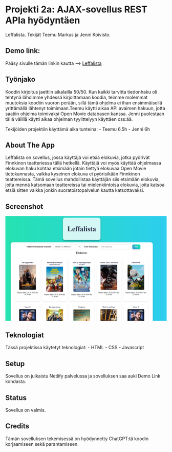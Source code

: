 # Projekti 2a: AJAX-sovellus REST APIa hyödyntäen
Leffalista. Tekijät Teemu Markus ja Jenni Koivisto.

## Demo link:
Pääsy sivulle tämän linkin kautta --> [Leffalista](https://leffalista.netlify.app/)

## Työnjako
Koodin kirjoitus jaettiin aikalailla 50/50. Kun kaikki tarvitta tiedonhaku oli tehtynä lähdimme yhdessä kirjoittamaan koodia, teimme molemmat muutoksia koodiin vuoron perään, sillä tämä ohjelma ei ihan ensimmäisellä yrittämällä lähtenyt toimimaan.Teemu käytti aikaa API avaimen hakuun, jotta saatiin ohjelma toimivaksi Open Movie databasen kanssa. Jenni puolestaan tällä välillä käytti aikaa ohjelman tyylittelyyn käyttäen css:ää.

Tekijöiden projektiin käyttämä aika tunteina:
    - Teemu 6.5h
    - Jenni 6h

## About The App
Leffalista on sovellus, jossa käyttäjä voi etsiä elokuvia, jotka pyörivät Finnkinon teatteriessa tällä hetkellä. Käyttäjä voi myös käyttää ohjelmassa elokuvan haku kohtaa etsimään jotain tiettyä elokuvaa Open Movie tietokannasta, vaikka kyseinen elokuva ei pyörisikään Finnkinon teattereissa. 
Tämä sovellus mahdollistaa käyttäjän siis etsimään elokuvia, joita mennä katsomaan teattereissa tai mielenkiintoisa elokuvia, joita katsoa etsiä sitten vaikka jonkin suoratoistopalvelun kautta katsottavaksi.

## Screenshot
![Toimivasovellus](Jsprojekti2/screenshot.png)

## Teknologiat
Tässä projektissa käytetyt teknologiat:
    - HTML
    - CSS
    - Javascript

## Setup
Sovellus on julkaistu Netlify palvelussa ja sovelluksen saa auki Demo Link kohdasta.

## Status
Sovellus on valmis.

## Credits
Tämän sovelluksen tekemisessä on hyödynnetty ChatGPT:tä koodin korjaamiseen sekä parantamiseen.

